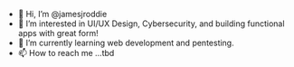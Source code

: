 - 👋 Hi, I’m @jamesjroddie
- 👀 I’m interested in UI/UX Design, Cybersecurity, and building functional apps with great form! 
- 🌱 I’m currently learning web development and pentesting.
- 📫 How to reach me ...tbd

<!---
jjrdevelopment/jjrdevelopment is a ✨ special ✨ repository because its `README.md` (this file) appears on your GitHub profile.
You can click the Preview link to take a look at your changes.
--->
